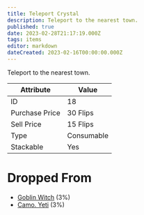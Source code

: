 ```yaml
---
title: Teleport Crystal
description: Teleport to the nearest town.
published: true
date: 2023-02-28T21:17:19.000Z
tags: items
editor: markdown
dateCreated: 2023-02-16T00:00:00.000Z
---
```


Teleport to the nearest town.

|Attribute|Value|
|-|-|
|ID|18|
|Purchase Price|30 Flips|
|Sell Price|15 Flips|
|Type|Consumable|
|Stackable|Yes|


# Dropped From
 * [Goblin Witch](/monsters/goblin-witch) (3%)
 * [Camo. Yeti](/monsters/camo-yeti) (3%)

